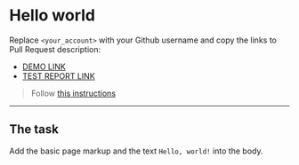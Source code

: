 # Hello world
Replace `<your_account>` with your Github username and copy the links to Pull Request description:
- [DEMO LINK](https://Vasyl-Zhyliakov.github.io/layout_hello-world/)
- [TEST REPORT LINK](https://Vasyl-Zhyliakov.github.io/layout_hello-world/report/html_report/)

> Follow [this instructions](https://mate-academy.github.io/layout_task-guideline/#how-to-solve-the-layout-tasks-on-github)
___

## The task 
Add the basic page markup and the text `Hello, world!` into the body.
